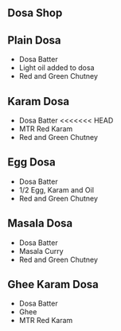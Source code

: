 ## Dosa Shop

## Plain Dosa
- Dosa Batter
- Light oil added to dosa
- Red and Green Chutney

## Karam Dosa
- Dosa Batter
<<<<<<< HEAD
- MTR Red Karam
- Red and Green Chutney

## Egg Dosa
- Dosa Batter
- 1/2 Egg, Karam and Oil
- Red and Green Chutney

## Masala Dosa
- Dosa Batter
- Masala Curry
- Red and Green Chutney

## Ghee Karam Dosa
- Dosa Batter
- Ghee
- MTR Red Karam
